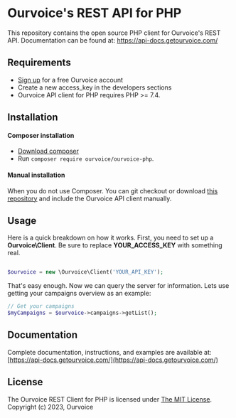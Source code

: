 Ourvoice's REST API for PHP
===============================
This repository contains the open source PHP client for Ourvoice's REST API.
Documentation can be found at: https://api-docs.getourvoice.com/

Requirements
-----

- [Sign up](https://app.getourvoice.com/auth/register) for a free Ourvoice account
- Create a new access_key in the developers sections
- Ourvoice API client for PHP requires PHP >= 7.4.

Installation
-----

#### Composer installation

- [Download composer](https://getcomposer.org/doc/00-intro.md#installation-nix)
- Run `composer require ourvoice/ourvoice-php`.

#### Manual installation

When you do not use Composer. You can git checkout or download [this repository](https://github.com/shadonet/ourvoice-php) and include the Ourvoice API client manually.


Usage
-----

Here is a quick breakdown on how it works. First, you need to set up a **Ourvoice\Client**. Be sure to replace **YOUR_ACCESS_KEY** with something real.

```php

$ourvoice = new \Ourvoice\Client('YOUR_API_KEY');

```

That's easy enough. Now we can query the server for information. Lets use getting your campaigns overview as an example:

```php
// Get your campaigns
$myCampaigns = $ourvoice->campaigns->getList();
```

Documentation
----
Complete documentation, instructions, and examples are available at:
[https://api-docs.getourvoice.com/](https://api-docs.getourvoice.com/)


License
----
The Ourvoice REST Client for PHP is licensed under [The MIT License](https://opensource.org/license/mit-0/). Copyright (c) 2023, Ourvoice
